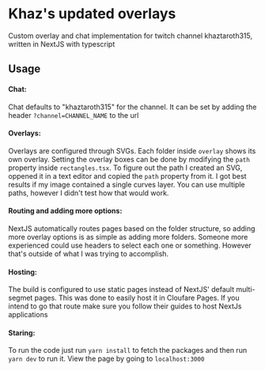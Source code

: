 
# Khaz's updated overlays
Custom overlay and chat implementation for twitch channel khaztaroth315, written in NextJS with typescript




## Usage

#### Chat:
Chat defaults to "khaztaroth315" for the channel. It can be set by adding the header `?channel=CHANNEL_NAME` to the url

#### Overlays:
Overlays are configured through SVGs. Each folder inside `overlay` shows its own overlay. Setting the overlay boxes can be done by modifying the `path` property inside `rectangles.tsx`. To figure out the path I created an SVG, oppened it in a text editor and copied the `path` property from it. I got best results if my image contained a single curves layer. You can use multiple paths, however I didn't test how that would work.

#### Routing and adding more options:
NextJS automatically routes pages based on the folder structure, so adding more overlay options is as simple as adding more folders. Someone more experienced could use headers to select each one or something. However that's outside of what I was trying to accomplish.

#### Hosting:
The build is configured to use static pages instead of NextJS' default multi-segmet pages. This was done to easily host it in Cloufare Pages. If you intend to go that route make sure you follow their guides to host NextJs applications

#### Staring:
To run the code just run `yarn install` to fetch the packages and then run `yarn dev` to run it. View the page by going to `localhost:3000`